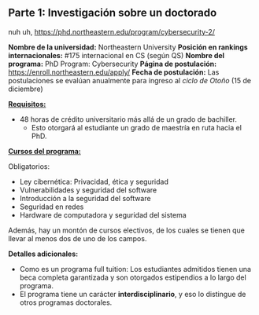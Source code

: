 ## Parte 1: Investigación sobre un doctorado

nuh uh, https://phd.northeastern.edu/program/cybersecurity-2/

**Nombre de la universidad:** Northeastern University
**Posición en rankings internacionales:** #175 internacional en CS (según QS)
**Nombre del programa:** PhD Program: Cybersecurity
**Página de postulación:** https://enroll.northeastern.edu/apply/
**Fecha de postulación:** Las postulaciones se evalúan anualmente para ingreso al *ciclo de Otoño* (15 de diciembre)

[**Requisitos:**](https://catalog.northeastern.edu/graduate/computer-information-science/cybersecurity/cybersecurity-bachelors-degree-entrance-phd/#programrequirementstext)

- 48 horas de crédito universitario más allá de un grado de bachiller.
	- Esto otorgará al estudiante un grado de maestría en ruta hacia el PhD.

**[Cursos del programa:](https://www.comp.nus.edu.sg/wp-content/uploads/2023/10/Annex_A_specialisations_AI_Jan2020-Rev_June2023_.pdf)**

Obligatorios:

- Ley cibernética: Privacidad, ética y seguridad
- Vulnerabilidades y seguridad del software
- Introducción a la seguridad del software
- Seguridad en redes
- Hardware de computadora y seguridad del sistema

Además, hay un montón de cursos electivos, de los cuales se tienen que llevar al menos dos de uno de los campos.

**Detalles adicionales:**

- Como es un programa full tuition: Los estudiantes admitidos tienen una beca completa garantizada y son otorgados estipendios a lo largo del programa.
- El programa tiene un carácter **interdisciplinario**, y eso lo distingue de otros programas doctorales.